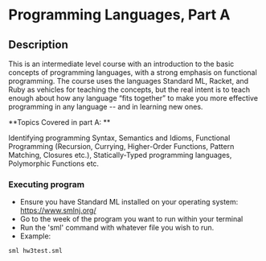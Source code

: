 # Programming Languages, Part A

## Description
This is an intermediate level course with an introduction to the basic concepts of programming languages, with a strong emphasis on functional programming. 
The course uses the languages Standard ML, Racket, and Ruby as vehicles for teaching the concepts, but the real intent is to teach enough about how any language “fits together” 
to make you more effective programming in any language -- and in learning new ones.

**Topics Covered in part A: **

Identifying programming Syntax, Semantics and Idioms, Functional Programming (Recursion, Currying, Higher-Order Functions, Pattern Matching, Closures etc.),
Statically-Typed programming languages, Polymorphic Functions etc.

### Executing program

* Ensure you have Standard ML installed on your operating system: https://www.smlnj.org/
* Go to the week of the program you want to run within your terminal
* Run the 'sml' command with whatever file you wish to run.
* Example:
```
sml hw3test.sml
```
